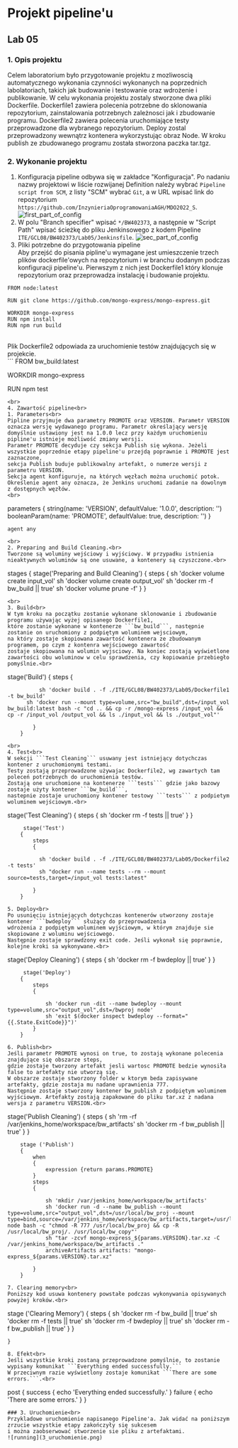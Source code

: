 # Projekt pipeline'u
## Lab 05
### 1. Opis projektu<br>
Celem laboratorium było przygotowanie projektu z mozliwoscią automatycznego wykonania czynności wykonanych na poprzednich labolatoriach,
takich jak budowanie i testowanie oraz wdrożenie i publikowanie. W celu wykonania projektu zostaly stworzone dwa pliki Dockerfile. Dockerfile1 
zawiera polecenia potrzebne do sklonowania repozytorium, zainstalowania potrzebnych zależnosci jak i zbudowanie programu. Dockerfile2 zawiera 
polecenia uruchomiające testy przeprowadzone dla wybranego repozytorium. Deploy zostal przeprowadzony wewnątrz kontenera wykorzystując obraz Node. 
W kroku publish ze zbudowanego programu została stworzona paczka tar.tgz.<br>
### 2. Wykonanie projektu<br>
1. Konfiguracja pipeline odbywa się w zakładce "Konfiguracja". Po nadaniu nazwy projektowi w liście rozwijanej Definition należy wybrać ```Pipeline script from SCM```, 
z listy "SCM" wybrać ```Git```, a w URL wpisać link do repozytorium ```https://github.com/InzynieriaOprogramowaniaAGH/MDO2022_S```.<br>
![first_part_of_config](1_conf.PNG)
2. W polu "Branch specifier" wpisać ```*/BW402373```, a następnie w "Script Path" wpisać ścieżkę do pliku Jenkinsowego z kodem Pipeline ```ITE/GCL08/BW402373/Lab05/Jenkinsfile```.
![sec_part_of_config](2_conf2.PNG)
3. Pliki potrzebne do przygotowania pipeline<br>
Aby przejść do pisania pipline'u wymagane jest umieszczenie trzech plików dockerfile'owych 
na repozytorium i w branchu dodanym podczas konfiguracji pipeline'u.
Pierwszym z nich jest Dockerfile1 który klonuje repozytorium oraz przeprowadza instalację i budowanie projektu.<br>
```
FROM node:latest

RUN git clone https://github.com/mongo-express/mongo-express.git

WORKDIR mongo-express
RUN npm install
RUN npm run build
```
<br>
Plik Dockerfile2 odpowiada za uruchomienie testów znajdujących się w projekcie.<br>
```
FROM bw_build:latest

WORKDIR mongo-express

RUN npm test
```
<br>
4. Zawartość pipeline<br>
1. Parameters<br>
Pipline przyjmuje dwa parametry PROMOTE oraz VERSION. Parametr VERSION oznacza wersję wydawanego programu. Parametr określający wersję 
domyślnie ustawiony jest na 1.0.0 lecz przy każdym uruchomieniu pipline'u istnieje możliwość zmiany wersji. 
Parametr PROMOTE decyduje czy sekcja Publish się wykona. Jeżeli wszystkie poprzednie etapy pipeline'u przejdą poprawnie i PROMOTE jest zaznaczone, 
sekcja Publish buduje publikowalny artefakt, o numerze wersji z parametru VERSION.
Sekcja agent konfiguruje, na których węzłach można uruchomić potok. Określenie agent any oznacza, że ​​Jenkins uruchomi zadanie na dowolnym z dostępnych węzłów.
<br>
```
parameters
    {
        string(name: 'VERSION', defaultValue: '1.0.0', description: '')
        booleanParam(name: 'PROMOTE', defaultValue: true, description: '')
    }

    agent any
```
<br>
2. Preparing and Build Cleaning.<br>
Tworzone są woluminy wejściowy i wyjściowy. W przypadku istnienia nieaktywnych woluminów są one usuwane, a kontenery są czyszczone.<br>
```
stages
     {
     	stage('Preparing and Build Cleaning')
     	{
     	  steps
     	  {
     	    sh 'docker volume create input_vol'
            sh 'docker volume create output_vol'
            sh 'docker rm -f bw_build || true'
            sh 'docker volume prune -f'
     	  }
     	}
```
<br>
3. Build<br>
W tym kroku na początku zostanie wykonane sklonowanie i zbudowanie programu używając wyżej opisanego Dockerfile1,
które zostanie wykonane w kontenerze ```bw_build```, następnie zostanie on uruchomiony z podpiętym woluminem wejsciowym, 
na który zostaje skopiowana zawartość kontenera ze zbudowanym programem, po czym z kontenra wejściowego zawartość 
zostaje skopiowana na wolumin wyjsciowy. Na koniec zostają wyświetlone zawartości obu woluminow w celu sprawdzenia, czy kopiowanie przebiegło pomyślnie.<br>
```
stage('Build') 
        {
            steps 
            {
              
              sh 'docker build . -f ./ITE/GCL08/BW402373/Lab05/Dockerfile1 -t bw_build'
  	      sh 'docker run --mount type=volume,src="bw_build",dst=/input_vol bw_build:latest bash -c "cd .. && cp -r /mongo-express /input_vol && cp -r /input_vol /output_vol && ls ./input_vol && ls ./output_vol"'
            
            }
        }
```
<br>
4. Test<br>
W sekcji ```Test Cleaning``` usuwany jest istniejący dotychczas kontener z uruchomionymi testami.
Testy zostają przeprowadzone używajac Dockerfile2, wg zawartych tam poleceń potrzebnych do uruchomienia testów. 
Zostają one uruchomione na kontenerze ```tests``` gdzie jako bazowy zostaje użyty kontener ```bw_build```, 
nastepnie zostaje uruchomiony kontener testowy ```tests``` z podpietym woluminem wejściowym.<br>
```
stage('Test Cleaning')
        {
        steps
         {
          sh 'docker rm -f tests || true'
         }
        }

         stage('Test') 
        {
            steps 
            {
              
              sh 'docker build . -f ./ITE/GCL08/BW402373/Lab05/Dockerfile2 -t tests'
              sh "docker run --name tests --rm --mount source=tests,target=/input_vol tests:latest"
              
            }
        }
```
5. Deploy<br>
Po usunięciu istniejących dotychczas kontenerów utworzony zostaje kontener ```bwdeploy``` służący do przeprowadzenia
wdrożenia z podpiętym woluminem wyjściowym, w którym znajduje sie skopiowane z woluminu wejściowego. 
Następnie zostaje sprawdzony exit code. Jeśli wykonał się poprawnie, kolejne kroki sa wykonywane.<br>
```
stage('Deploy Cleaning')
        {
        steps
			{
				sh 'docker rm -f bwdeploy || true'
			}
        }

         stage('Deploy')
        {
            steps
            {
                
                sh 'docker run -dit --name bwdeploy --mount type=volume,src="output_vol",dst=/bwproj node'
                sh 'exit $(docker inspect bwdeploy --format="{{.State.ExitCode}}")'
            }
        }
```
6. Publish<br>
Jeśli parametr PROMOTE wynosi on true, to zostają wykonane polecenia znajdujące się obszarze steps, 
gdzie zostaje tworzony artefakt jesli wartosc PROMOTE bedzie wynosiła false to artefakty nie utworzą się. 
W obszarze zostaje stworzony folder w ktorym beda zapisywane artefakty, gdzie zostaja mu nadane uprawnienia 777.
Następnie zostaje stworzony kontener bw_publish z podpiętym woluminem wyjściowym. Artefakty zostają zapakowane do pliku tar.xz z nadana wersja z parametru VERSION.<br>
```
stage('Publish Cleaning')
        {
			steps
			{
				sh 'rm -rf /var/jenkins_home/workspace/bw_artifacts'
				sh 'docker rm -f bw_publish || true'
			}
        }
        
        stage ('Publish')
        {
            when
            {
                expression {return params.PROMOTE}
            }
            steps
            {
                
                sh 'mkdir /var/jenkins_home/workspace/bw_artifacts'
                sh 'docker run -d --name bw_publish --mount type=volume,src="output_vol",dst=/usr/local/bw_proj --mount type=bind,source=/var/jenkins_home/workspace/bw_artifacts,target=/usr/local/bw_copy node bash -c "chmod -R 777 /usr/local/bw_proj && cp -R /usr/local/bw_proj/. /usr/local/bw_copy"'
                sh "tar -zcvf mongo-express_${params.VERSION}.tar.xz -C /var/jenkins_home/workspace/bw_artifacts ."
                archiveArtifacts artifacts: "mongo-express_${params.VERSION}.tar.xz"
                
            }
        }
```
7. Clearing memory<br>
Poniższy kod usuwa kontenery powstałe podczas wykonywania opisywanych powyżej kroków.<br>
```
stage ('Clearing Memory')
        {
        	steps
        	{
				sh 'docker rm -f bw_build || true'
                sh 'docker rm -f tests || true'
                sh 'docker rm -f bwdeploy || true'
                sh 'docker rm -f bw_publish || true'
            }
        }
        
    }
```
8. Efekt<br>
Jeśli wszystkie kroki zostaną przeprowadzone pomyślnie, to zostanie wypisany komunikat ```Everything ended successfully.```
W przeciwnym razie wyświetlony zostaje komunikat ```There are some errors.```.<br>
```
post
  {
   success
   {
		echo 'Everything ended successfully.'
    }
   failure
   {
		echo 'There are some errors.'
   }
} 
```
### 3. Uruchomienie<br>
Przykladowe uruchomienie napisanego Pipeline'a. Jak widać na poniższym zrzucie wszystkie etapy zakończyły się sukcesem
i można zaobserwować stworzenie sie pliku z artefaktami.
![running](3_uruchomienie.png)


